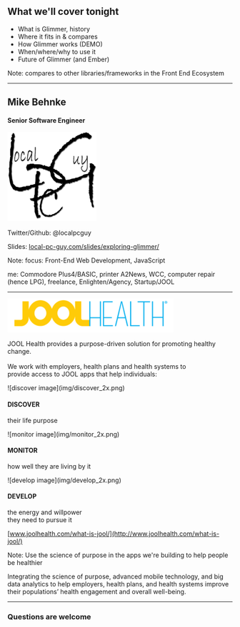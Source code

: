 ## What we'll cover tonight

- What is Glimmer, history 
- Where it fits in & compares 
- How Glimmer works (DEMO)
- When/where/why to use it
- Future of Glimmer (and Ember)

Note: 
compares to other libraries/frameworks in the Front End Ecosystem 

----

## Mike Behnke
#### Senior Software Engineer

![LPG logo](img/LPGLogo-HQ-200x200.png) 

<span class="small">Twitter/Github: @localpcguy</span>

Slides: [local-pc-guy.com/slides/exploring-glimmer/](http://local-pc-guy.com/slides/exploring-glimmer/)

Note:
focus: Front-End Web Development, JavaScript

me: Commodore Plus4/BASIC, printer A2News, WCC, 
    computer repair (hence LPG), freelance, 
    Enlighten/Agency, Startup/JOOL

----

<img class="no-border" alt="JOOL Health logo" src="img/jool-health-logo.png"/>

<p class="medium">JOOL Health provides a purpose-driven solution for promoting healthy change.<br><br>
We work with employers, health plans and health systems to<br>
provide access to JOOL apps that help individuals:</p>

<div class="jool-items clearfix">
	<div class="jool-item">
		![discover image](img/discover_2x.png)
		<h4>DISCOVER</h4>
		<p>their life purpose</p>
	</div>
	<div class="jool-item">
		![monitor image](img/monitor_2x.png)
		<h4>MONITOR</h4>
		<p>how well they are living by it</p>
	</div>
	<div class="jool-item">
	    ![develop image](img/develop_2x.png)
		<h4>DEVELOP</h4>
		<p>the energy and willpower<br>they need to pursue it</p>
	</div>
</div>

[www.joolhealth.com/what-is-jool/](http://www.joolhealth.com/what-is-jool/)

Note:
Use the science of purpose in the apps we're building to help people be healthier

Integrating the science of purpose, advanced mobile technology, and big data analytics to help 
employers, health plans, and health systems improve their populations’ health engagement and overall well-being.

----

### Questions are welcome

